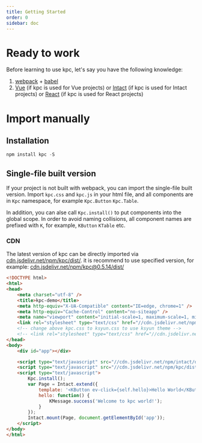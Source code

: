 ```yaml
---
title: Getting Started 
order: 0
sidebar: doc
---
```


# Ready to work

Before learning to use kpc, let's say you have the following knowledge:

1. [webpack][1] + [babel][2]
2. [Vue][3] (if kpc is used for Vue projects) or [Intact][4] (if kpc is used for Intact projects) 
or [React][7] (if kpc is used for React projects)

# Import manually

## Installation

```js
npm install kpc -S
```

## Single-file built version

If your project is not built with webpack, you can import the single-file built version. Import 
`kpc.css` and `kpc.js` in your html file, and all components are in `Kpc` namespace, for example
`Kpc.Button` `Kpc.Table`.

In addition, you can alse call `Kpc.install()` to put components into the global scope. In order 
to avoid naming collisions, all component names are prefixed with `K`, for example, `KButton` 
`KTable` etc.

### CDN

The latest version of kpc can be directly imported via [cdn.jsdelivr.net/npm/kpc/dist/](https://cdn.jsdelivr.net/npm/kpc/dist/).
it is recommend to use specified version, for example: [cdn.jsdelivr.net/npm/kpc@0.5.14/dist/](https://cdn.jsdelivr.net/npm/kpc@0.5.14/dist/)

```html
<!DOCTYPE html>
<html>
<head>
    <meta charset="utf-8" />
    <title>kpc-demo</title>
    <meta http-equiv="X-UA-Compatible" content="IE=edge, chrome=1" />
    <meta http-equiv="Cache-Control" content="no-siteapp" />
    <meta name="viewport" content="initial-scale=1, maximum-scale=1, minimum-scale=1, user-scalable=no" />
    <link rel="stylesheet" type="text/css" href="//cdn.jsdelivr.net/npm/kpc/dist/kpc.css" />
    <!-- change above kpc.css to ksyun.css to use ksyun theme -->
    <!-- <link rel="stylesheet" type="text/css" href="//cdn.jsdelivr.net/npm/kpc/dist/ksyun.css" /> -->
</head>
<body>
    <div id="app"></div>

    <script type="text/javascript" src="//cdn.jsdelivr.net/npm/intact/dist/intact.min.js"></script>
    <script type="text/javascript" src="//cdn.jsdelivr.net/npm/kpc/dist/kpc.min.js"></script>
    <script type="text/javascript">
        Kpc.install();
        var Page = Intact.extend({
            template: '<KButton ev-click={self.hello}>Hello World</KButton>',
            hello: function() {
                KMessage.success('Welcome to kpc world!');
            }
        });
        Intact.mount(Page, document.getElementById('app'));
    </script>
</body>
</html>
```

[1]: https://webpack.js.org/
[2]: https://babeljs.io/
[3]: https://cn.vuejs.org/index.html
[4]: http://javey.github.io/intact/
[5]: http://yeoman.io/
[6]: ../theme/
[7]: https://reactjs.org/
